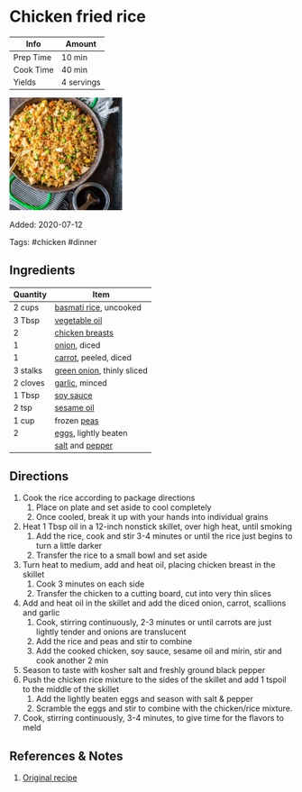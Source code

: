 # Chicken fried rice

| Info      | Amount     |
| --------- | ---------- |
| Prep Time | 10 min     |
| Cook Time | 40 min     |
| Yields    | 4 servings |

![Chicken fried rice](../assets/chicken-fried-rice.jpg)

Added: 2020-07-12

Tags: #chicken #dinner

## Ingredients

| Quantity | Item                                                                  |
| -------- | --------------------------------------------------------------------- |
| 2 cups   | [basmati rice](../Ingredients/rice.md), uncooked                      |
| 3 Tbsp   | [vegetable oil](../Ingredients/vegetable%20oil.md)                    |
| 2        | [chicken breasts](../Ingredients/chicken%20breast.md)                 |
| 1        | [onion](../Ingredients/onion.md), diced                               |
| 1        | [carrot](../Ingredients/carrot.md), peeled, diced                     |
| 3 stalks | [green onion](../Ingredients/green%20onion.md), thinly sliced         |
| 2 cloves | [garlic](../Ingredients/garlic.md), minced                            |
| 1 Tbsp   | [soy sauce](../Ingredients/soy%20sauce.md)                            |
| 2 tsp    | [sesame oil](../Ingredients/sesame%20oil.md)                          |
| 1 cup    | frozen [peas](../Ingredients/peas.md)                                 |
| 2        | [eggs](../Ingredients/cherry%20tomato.md), lightly beaten             |
|          | [salt](../Ingredients/salt.md) and [pepper](../Ingredients/pepper.md) |

## Directions

1. Cook the rice according to package directions
   1. Place on plate and set aside to cool completely
   2. Once cooled, break it up with your hands into individual grains
2. Heat 1 Tbsp oil in a 12-inch nonstick skillet, over high heat, until smoking
   1. Add the rice, cook and stir 3-4 minutes or until the rice just begins to turn a little darker
   2. Transfer the rice to a small bowl and set aside
3. Turn heat to medium, add and heat oil, placing chicken breast in the skillet
   1. Cook 3 minutes on each side
   2. Transfer the chicken to a cutting board, cut into very thin slices
4. Add and heat oil in the skillet and add the diced onion, carrot, scallions and garlic
   1. Cook, stirring continuously, 2-3 minutes or until carrots are just lightly tender and onions are translucent
   2. Add the rice and peas and stir to combine
   3. Add the cooked chicken, soy sauce, sesame oil and mirin, stir and cook another 2 min
5. Season to taste with kosher salt and freshly ground black pepper
6. Push the chicken rice mixture to the sides of the skillet and add 1 tspoil to the middle of the skillet
   1. Add the lightly beaten eggs and season with salt & pepper
   2. Scramble the eggs and stir to combine with the chicken/rice mixture.
7. Cook, stirring continuously, 3-4 minutes, to give time for the flavors to meld

## References & Notes

1. [Original recipe](https://easychickenrecipes.com/wprm_print/973)

